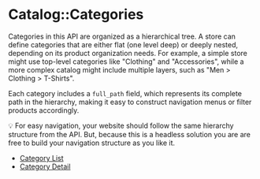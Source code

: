 # Catalog::Categories

Categories in this API are organized as a hierarchical tree. A store can define categories that are either flat (one level deep) or deeply nested, depending on its product organization needs. For example, a simple store might use top-level categories like "Clothing" and "Accessories", while a more complex catalog might include multiple layers, such as "Men > Clothing > T-Shirts". 

Each category includes a ```full_path``` field, which represents its complete path in the hierarchy, making it easy to construct navigation menus or filter products accordingly.

:bulb: For easy navigation, your website should follow the same hierarchy structure from the API. But, because this is a headless solution you are are free to build your navigation structure as you like it. 

- [Category List](./category_list.md)
- [Category Detail](./category_detail.md)
